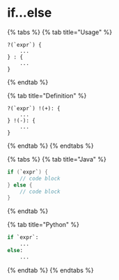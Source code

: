 # if...else

{% tabs %}
{% tab title="Usage" %}
```
?(`expr`) {
    ...
} : {
    ...
}
```
{% endtab %}

{% tab title="Definition" %}
```
?(`expr`) !(+): {
    ...
} !(-): {
    ...
} 
```
{% endtab %}
{% endtabs %}

{% tabs %}
{% tab title="Java" %}
```java
if (`expr`) {
    // code block
} else {
    // code block
}
```
{% endtab %}

{% tab title="Python" %}
```python
if `expr`:
    ...
else:
    ...
```
{% endtab %}
{% endtabs %}
